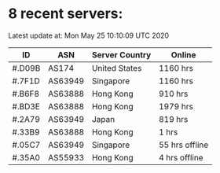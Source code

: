 # 8 recent servers:

Latest update at: Mon May 25 10:10:09 UTC 2020

| ID | ASN | Server Country | Online |
| -- | --- | -------------- | ------ |
| #.D09B | AS174 | United States | 1160 hrs |
| #.7F1D | AS63949 | Singapore | 1160 hrs |
| #.B6F8 | AS63888 | Hong Kong | 910 hrs |
| #.BD3E | AS63888 | Hong Kong | 1979 hrs |
| #.2A79 | AS63949 | Japan | 819 hrs |
| #.33B9 | AS63888 | Hong Kong | 1 hrs |
| #.05C7 | AS63949 | Singapore | 55 hrs offline |
| #.35A0 | AS55933 | Hong Kong | 4 hrs offline |

